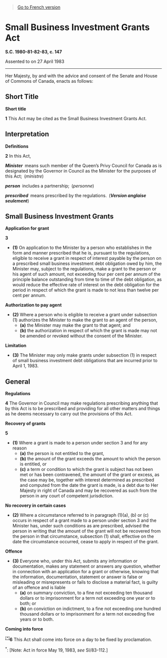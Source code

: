 > [Go to French version](/fr/Lois/Lois%20du%20Canada/1980-81-82-83/ch.%20147.md)

# Small Business Investment Grants Act

**S.C. 1980-81-82-83, c. 147**


Assented to on 27 April 1983

----------



Her Majesty, by and with the advice and consent of the Senate and House of Commons of Canada, enacts as follows:






## Short Title



**Short title**

**1** This Act may be cited as the Small Business Investment Grants Act.




## Interpretation



**Definitions**

**2** In this Act,

***Minister*** means such member of the Queen’s Privy Council for Canada as is designated by the Governor in Council as the Minister for the purposes of this Act; (*ministre*)

***person*** includes a partnership; (*personne*)

***prescribed*** means prescribed by the regulations. (***Version anglaise seulement***)




## Small Business Investment Grants



**Application for grant**

**3** 

- **(1)** On application to the Minister by a person who establishes in the form and manner prescribed that he is, pursuant to the regulations, eligible to receive a grant in respect of interest payable by the person on a prescribed small business investment debt obligation owed by him, the Minister may, subject to the regulations, make a grant to the person or his agent of such amount, not exceeding four per cent per annum of the principle balance outstanding from time to time of the debt obligation, as would reduce the effective rate of interest on the debt obligation for the period in respect of which the grant is made to not less than twelve per cent per annum.

**Authorization to pay agent**

- **(2)** Where a person who is eligible to receive a grant under subsection (1) authorizes the Minister to make the grant to an agent of the person,
	- **(a)** the Minister may make the grant to that agent; and
	- **(b)** the authorization in respect of which the grant is made may not be amended or revoked without the consent of the Minister.

**Limitation**

- **(3)** The Minister may only make grants under subsection (1) in respect of small business investment debt obligations that are incurred prior to April 1, 1983.




## General



**Regulations**

**4** The Governor in Council may make regulations prescribing anything that by this Act is to be prescribed and providing for all other matters and things as he deems necessary to carry out the provisions of this Act.




**Recovery of grants**

**5** 

- **(1)** Where a grant is made to a person under section 3 and for any reason
	- **(a)** the person is not entitled to the grant,
	- **(b)** the amount of the grant exceeds the amount to which the person is entitled, or
	- **(c)** a term or condition to which the grant is subject has not been met or has been contravened,
the amount of the grant or excess, as the case may be, together with interest determined as prescribed and computed from the date the grant is made, is a debt due to Her Majesty in right of Canada and may be recovered as such from the person in any court of competent jurisdiction.

**No recovery in certain cases**

- **(2)** Where a circumstance referred to in paragraph (1)(a), (b) or (c) occurs in respect of a grant made to a person under section 3 and the Minister has, under such conditions as are prescribed, advised the person in writing that the amount of the grant will not be recovered from the person in that circumstance, subsection (1) shall, effective on the date the circumstance occurred, cease to apply in respect of the grant.

**Offence**

- **(3)** Everyone who, under this Act, submits any information or documentation, makes any statement or answers any question, whether in connection with an application for a grant or otherwise, knowing that the information, documentation, statement or answer is false or misleading or misrepresents or fails to disclose a material fact, is guilty of an offence and is liable
	- **(a)** on summary conviction, to a fine not exceeding ten thousand dollars or to imprisonment for a term not exceeding one year or to both; or
	- **(b)** on conviction on indictment, to a fine not exceeding one hundred thousand dollars or to imprisonment for a term not exceeding five years or to both.




**Coming into force**

<sup><a href='#footnote'>[*]</a></sup>**6** This Act shall come into force on a day to be fixed by proclamation.

<a name='footnote'><sup>*</sup></a>: [Note: Act in force May 19, 1983, *see* SI/83-112.]<br />


